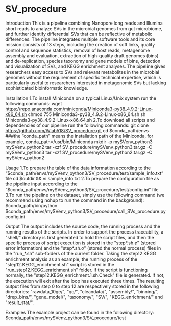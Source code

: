 # SV_procedure
Introduction
This is a pipeline combining Nanopore long reads and Illumina short reads to analyze SVs in the microbial genomes from gut microbiome, and further identify differential SVs that can be reflective of metabolic differences. The pipeline integrates multiple software tools and its core mission consists of 13 steps, including the creation of soft links, quality control and sequence statistics, removal of host reads, metagenome assembly and evaluation, extraction of high-quality draft genomes (bins) and de-replication, species taxonomy and gene models of bins, detection and visualization of SVs, and KEGG enrichment analyses. The pipeline gives researchers easy access to SVs and relevant metabolites in the microbial genomes without the requirement of specific technical expertise, which is particularly useful to researchers interested in metagenomic SVs but lacking sophisticated bioinformatic knowledge.

Installation
1.To install Miniconda on a typical Linux/Unix system run the following commands:
wget https://repo.anaconda.com/miniconda/Miniconda3-py38_4.9.2-Linux-x86_64.sh
chmod 755 Miniconda3-py38_4.9.2-Linux-x86_64.sh
sh Miniconda3-py38_4.9.2-Linux-x86_64.sh
2.To download all scripts and dependencies of our pipeline run the following commands:
git clone https://github.com/Wlab518/SV_procedure.git
cd $conda_path/envs  
###the “conda_path” means the installation path of the Miniconda, for example, conda_path=/usr/bin/Miniconda
mkdir -p mySVenv_python3 mySVenv_python2
tar -xzf SV_procedure/mySVenv_python3.tar.gz -C mySVenv_python3
tar -xzf SV_procedure/mySVenv_python2.tar.gz -C mySVenv_python2

Usage
1.To prepare the table of the data information according to the “$conda_path/envs/mySVenv_python3/SV_procedure/test/sample_info.txt” file
cd $outdir && vi sample_info.txt
2.To prepare the configuration file as the pipeline input according to the “$conda_path/envs/mySVenv_python3/SV_procedure/test/config.ini” file
3.To run the pipeline on the dataset, simply use the following command (we recommend using nohup to run the command in the background):
$conda_path/bin/python $conda_path/envs/mySVenv_python3/SV_procedure/call_SVs_procedure.py config.ini 
 
Output
The output includes the source code, the running process and the running results of the scripts. In order to support the process traceability, a "shell/" directory is first generated to hold the script files, and then the specific process of script execution is stored in the "step*.sh.*e*" (stored error information) and the "step*.sh.*o*" (stored the normal process) files in the "run_*.sh" sub-folders of the current folder. Taking the step12 KEGG enrichment analysis as an example, the running process of the "step12.KEGG_enrichment.sh" script is stored in the "run_step12.KEGG_enrichment.sh" folder. If the script is functioning normally, the "step12.KEGG_enrichment.1.sh.Check" file is generated. If not, the execution will exit after the loop has executed three times. The resulting output files from step 0 to step 12 are respectively stored in the following directories: "rawdata_10ge/", "qc/", "cleandata/", "assembly/", "binning/", "drep_bins/", "gene_model/", "taxonomy/", "SV/", "KEGG_enrichment/" and "result_stat/".

Examples
The example project can be found in the following directory:
 $conda_path/envs/mySVenv_python3/SV_procedure/test 

